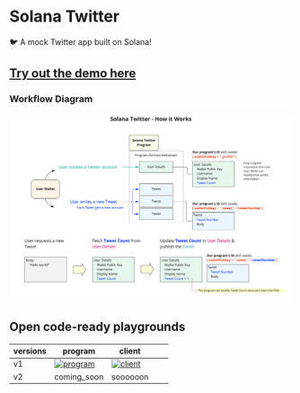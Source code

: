 # Solana Twitter

  :bird:    A mock Twitter app built on Solana!   

## [Try out the demo here](https://bit.ly/sol-twitter)


### Workflow Diagram

![](solana_twitter.jpg)

## Open code-ready playgrounds



| versions | program                                                                                                                                                                              | client                                                                                                                                 |   |   |
|----------|--------------------------------------------------------------------------------------------------------------------------------------------------------------------------------------|----------------------------------------------------------------------------------------------------------------------------------------|---|---|
| v1       | [ ![program](https://ik.imagekit.io/mkpjlhtny/solpg_button_zWM8WlPKs.svg?ik-sdk-version=javascript-1.4.3&updatedAt=1662621556513)](  https://beta.solpg.io/6317ce2fbb7e0b5f4ca6dfa3) | [ ![client ](https://assets.codesandbox.io/github/button-edit-lime.svg)](   https://assets.codesandbox.io/github/button-edit-lime.svg) |   
| v2       | coming_soon                                                                                                                                                                          | soooooon                                                                                                                               |   
